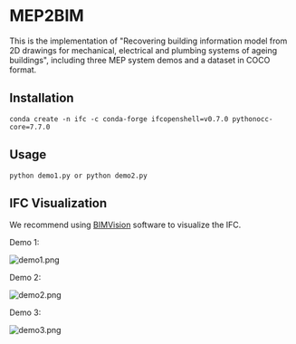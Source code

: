# MEP2BIM

This is the implementation of "Recovering building information model from 2D drawings for mechanical, electrical and plumbing systems of ageing buildings", including three MEP system demos and a dataset in COCO format.

## Installation

```
conda create -n ifc -c conda-forge ifcopenshell=v0.7.0 pythonocc-core=7.7.0
```

## Usage

```
python demo1.py or python demo2.py
```

## IFC  Visualization

We recommend using [BIMVision](https://bimvision.eu/download/) software to visualize the IFC.

Demo 1:

![demo1.png](https://github.com/CrossStyle/MEP2BIM/blob/main/img/demo1.png?raw=true)

Demo 2:

![demo2.png](https://github.com/CrossStyle/MEP2BIM/blob/main/img/demo2.png?raw=true)

Demo 3:

![demo3.png](https://github.com/CrossStyle/MEP2BIM/blob/main/img/demo3.png?raw=true)
